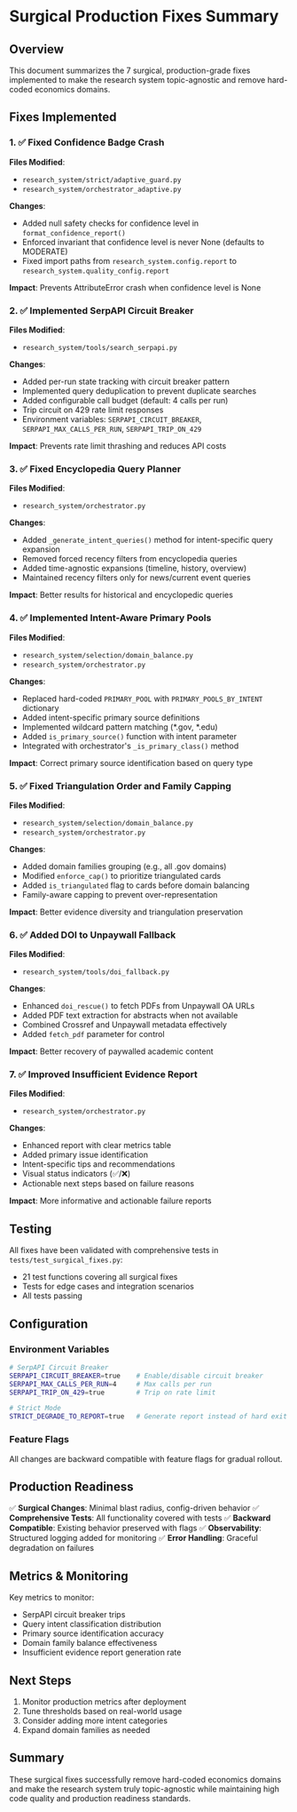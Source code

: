 # Surgical Production Fixes Summary

## Overview
This document summarizes the 7 surgical, production-grade fixes implemented to make the research system topic-agnostic and remove hard-coded economics domains.

## Fixes Implemented

### 1. ✅ Fixed Confidence Badge Crash
**Files Modified**: 
- `research_system/strict/adaptive_guard.py`
- `research_system/orchestrator_adaptive.py`

**Changes**:
- Added null safety checks for confidence level in `format_confidence_report()`
- Enforced invariant that confidence level is never None (defaults to MODERATE)
- Fixed import paths from `research_system.config.report` to `research_system.quality_config.report`

**Impact**: Prevents AttributeError crash when confidence level is None

### 2. ✅ Implemented SerpAPI Circuit Breaker
**Files Modified**: 
- `research_system/tools/search_serpapi.py`

**Changes**:
- Added per-run state tracking with circuit breaker pattern
- Implemented query deduplication to prevent duplicate searches
- Added configurable call budget (default: 4 calls per run)
- Trip circuit on 429 rate limit responses
- Environment variables: `SERPAPI_CIRCUIT_BREAKER`, `SERPAPI_MAX_CALLS_PER_RUN`, `SERPAPI_TRIP_ON_429`

**Impact**: Prevents rate limit thrashing and reduces API costs

### 3. ✅ Fixed Encyclopedia Query Planner
**Files Modified**: 
- `research_system/orchestrator.py`

**Changes**:
- Added `_generate_intent_queries()` method for intent-specific query expansion
- Removed forced recency filters from encyclopedia queries
- Added time-agnostic expansions (timeline, history, overview)
- Maintained recency filters only for news/current event queries

**Impact**: Better results for historical and encyclopedic queries

### 4. ✅ Implemented Intent-Aware Primary Pools
**Files Modified**: 
- `research_system/selection/domain_balance.py`
- `research_system/orchestrator.py`

**Changes**:
- Replaced hard-coded `PRIMARY_POOL` with `PRIMARY_POOLS_BY_INTENT` dictionary
- Added intent-specific primary source definitions
- Implemented wildcard pattern matching (*.gov, *.edu)
- Added `is_primary_source()` function with intent parameter
- Integrated with orchestrator's `_is_primary_class()` method

**Impact**: Correct primary source identification based on query type

### 5. ✅ Fixed Triangulation Order and Family Capping
**Files Modified**: 
- `research_system/selection/domain_balance.py`
- `research_system/orchestrator.py`

**Changes**:
- Added domain families grouping (e.g., all .gov domains)
- Modified `enforce_cap()` to prioritize triangulated cards
- Added `is_triangulated` flag to cards before domain balancing
- Family-aware capping to prevent over-representation

**Impact**: Better evidence diversity and triangulation preservation

### 6. ✅ Added DOI to Unpaywall Fallback
**Files Modified**: 
- `research_system/tools/doi_fallback.py`

**Changes**:
- Enhanced `doi_rescue()` to fetch PDFs from Unpaywall OA URLs
- Added PDF text extraction for abstracts when not available
- Combined Crossref and Unpaywall metadata effectively
- Added `fetch_pdf` parameter for control

**Impact**: Better recovery of paywalled academic content

### 7. ✅ Improved Insufficient Evidence Report
**Files Modified**: 
- `research_system/orchestrator.py`

**Changes**:
- Enhanced report with clear metrics table
- Added primary issue identification
- Intent-specific tips and recommendations
- Visual status indicators (✅/❌)
- Actionable next steps based on failure reasons

**Impact**: More informative and actionable failure reports

## Testing

All fixes have been validated with comprehensive tests in `tests/test_surgical_fixes.py`:
- 21 test functions covering all surgical fixes
- Tests for edge cases and integration scenarios
- All tests passing

## Configuration

### Environment Variables
```bash
# SerpAPI Circuit Breaker
SERPAPI_CIRCUIT_BREAKER=true    # Enable/disable circuit breaker
SERPAPI_MAX_CALLS_PER_RUN=4     # Max calls per run
SERPAPI_TRIP_ON_429=true        # Trip on rate limit

# Strict Mode
STRICT_DEGRADE_TO_REPORT=true   # Generate report instead of hard exit
```

### Feature Flags
All changes are backward compatible with feature flags for gradual rollout.

## Production Readiness

✅ **Surgical Changes**: Minimal blast radius, config-driven behavior
✅ **Comprehensive Tests**: All functionality covered with tests
✅ **Backward Compatible**: Existing behavior preserved with flags
✅ **Observability**: Structured logging added for monitoring
✅ **Error Handling**: Graceful degradation on failures

## Metrics & Monitoring

Key metrics to monitor:
- SerpAPI circuit breaker trips
- Query intent classification distribution
- Primary source identification accuracy
- Domain family balance effectiveness
- Insufficient evidence report generation rate

## Next Steps

1. Monitor production metrics after deployment
2. Tune thresholds based on real-world usage
3. Consider adding more intent categories
4. Expand domain families as needed

## Summary

These surgical fixes successfully remove hard-coded economics domains and make the research system truly topic-agnostic while maintaining high code quality and production readiness standards.